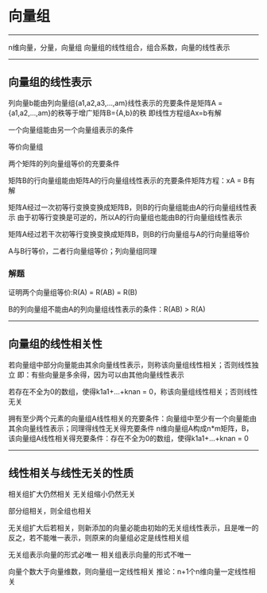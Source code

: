 # 向量组

***

n维向量，分量，向量组
向量组的线性组合，组合系数，向量的线性表示

***

## 向量组的线性表示

列向量b能由列向量组{a1,a2,a3,...,am}线性表示的充要条件是矩阵A = {a1,a2,...,am}的秩等于增广矩阵B={A,b}的秩
即线性方程组Ax=b有解

一个向量组能由另一个向量组表示的条件

等价向量组

两个矩阵的列向量组等价的充要条件

矩阵B的行向量组能由矩阵A的行向量组线性表示的充要条件矩阵方程：xA = B有解

矩阵A经过一次初等行变换变换成矩阵B，则B的行向量组能由A的行向量组线性表示
由于初等行变换是可逆的，所以A的行向量组也能由B的行向量组线性表示

矩阵A经过若干次初等行变换变换成矩阵B，则B的行向量组与A的行向量组等价

A与B行等价，二者行向量组等价；列向量组同理

### 解题

证明两个向量组等价:R(A) = R(AB) = R(B)

B的列向量组不能由A的列向量组线性表示的条件：R(AB) > R(A)

***

## 向量组的线性相关性

若向量组中部分向量能由其余向量线性表示，则称该向量组线性相关；否则线性独立
即：有些向量是多余得，因为可以由其他向量线性表示

若存在不全为0的数组，使得k1a1+...+knan = 0，称该向量组线性相关；否则线性无关

拥有至少两个元素的向量组A线性相关的充要条件：向量组中至少有一个向量能由其余向量线性表示；同理得线性无关得充要条件
n维向量组A构成n*m矩阵，B，该向量组A线性相关得充要条件：存在不全为0的数组，使得k1a1+...+knan = 0

***

## 线性相关与线性无关的性质

相关组扩大仍然相关
无关组缩小仍然无关

部分组相关，则全组也相关

无关组扩大后若相关，则新添加的向量必能由初始的无关组线性表示，且是唯一的
反之，若不能唯一表示，则原来的向量组必定是线性相关组

无关组表示向量的形式必唯一
相关组表示向量的形式不唯一

向量个数大于向量维数，则向量组一定线性相关
推论：n+1个n维向量一定线性相关





















